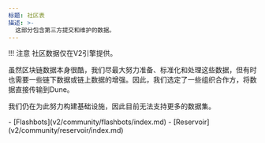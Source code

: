 ```yaml
---
标题: 社区表
描述: >-
  这部分包含第三方提交和维护的数据。
---
```


!!! 注意
    社区数据仅在V2引擎提供。

虽然区块链数据本身很酷，我们尽最大努力准备、标准化和处理这些数据，但有时也需要一些链下数据或链上数据的增强。因此，我们选定了一些组织合作方，将数据直接传输到Dune。

我们仍在为此努力构建基础设施，因此目前无法支持更多的数据集。



<div class="cards grid" markdown>
- [Flashbots](v2/community/flashbots/index.md)
- [Reservoir](v2/community/reservoir/index.md)
</div>
